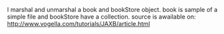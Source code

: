 I marshal and unmarshal a book and bookStore object.
book is sample of a simple file and bookStore have a collection.
source is awailable on: http://www.vogella.com/tutorials/JAXB/article.html